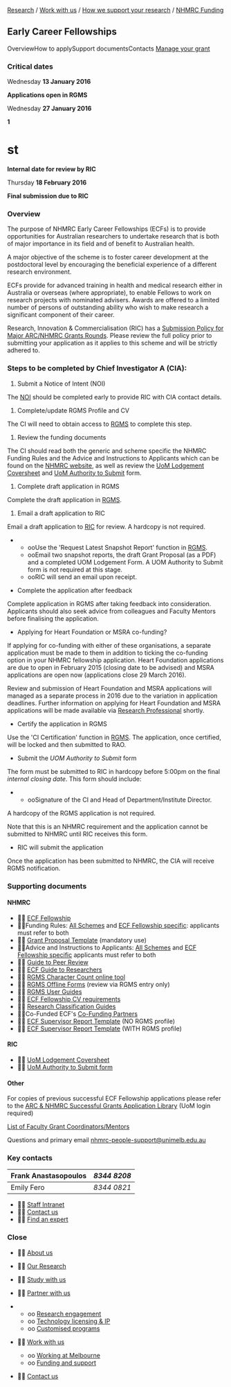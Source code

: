 [Research](http://research.unimelb.edu.au/index.html#home) / [Work with us](http://research.unimelb.edu.au/index.html#work) / [How we support your research](http://research.unimelb.edu.au/how-we-support.html) / [NHMRC Funding](http://research.unimelb.edu.au/funding/nhmrc/scheme-list.html)

## Early Career Fellowships

OverviewHow to applySupport documentsContacts [Manage your grant](http://research.unimelb.edu.au/funding/nhmrc/manage-your-grant.html)

### **Critical dates**

Wednesday **13 January 2016**

**Applications open in RGMS**

Wednesday **27 January 2016**

**1**

# st
**Internal date for review by RIC**

Thursday **18 February 2016**

**Final submission due to RIC**

### **Overview**

The purpose of NHMRC Early Career Fellowships (ECFs) is to provide opportunities for Australian researchers to undertake research that is both of major importance in its field and of benefit to Australian health.

A major objective of the scheme is to foster career development at the postdoctoral level by encouraging the beneficial experience of a different research environment.

ECFs provide for advanced training in health and medical research either in Australia or overseas (where appropriate), to enable Fellows to work on research projects with nominated advisers. Awards are offered to a limited number of persons of outstanding ability who wish to make research a significant component of their career.

Research, Innovation & Commercialisation (RIC) has a [Submission Policy for Major ARC/NHMRC Grants Rounds](http://research.unimelb.edu.au/funding/submission-policy-major-grant-rounds.html). Please review the full policy prior to submitting your application as it applies to this scheme and will be strictly adhered to.

### **Steps to be completed by Chief Investigator A (CIA):**

1. Submit a Notice of Intent (NOI)

The [NOI](http://noi.mro.unimelb.edu.au/) should be completed early to provide RIC with CIA contact details.

1. Complete/update RGMS Profile and CV

The CI will need to obtain access to [RGMS](http://www.rgms.nhmrc.gov.au/) to complete this step.

1. Review the funding documents

The CI should read both the generic and scheme specific the NHMRC Funding Rules and the Advice and Instructions to Applicants which can be found on the [NHMRC website](http://www.nhmrc.gov.au/grants-funding/apply-funding/early-career-fellowships), as well as review the [UoM Lodgement Coversheet](http://research.unimelb.edu.au/funding/docs/nhmrc_ecf_lodgement_form_v5_20160113.docx) and [UoM Authority to Submit](http://research.unimelb.edu.au/funding/docs/nhmrc_ecf_authoritytosubmit_v3_20161301doc.docx) form.

1. Complete draft application in RGMS

Complete the draft application in [RGMS](http://www.rgms.nhmrc.gov.au/).

1. Email a draft application to RIC

Email a draft application to [RIC](mailto:nhmrc-people-support@unimelb.edu.au) for review. A hardcopy is not required.

-
  - ooUse the 'Request Latest Snapshot Report' function in [RGMS](http://www.rgms.nhmrc.gov.au/).
  - ooEmail two snapshot reports, the draft Grant Proposal (as a PDF) and a completed UOM Lodgement Form. A UOM Authority to Submit form is not required at this stage.
  - ooRIC will send an email upon receipt.

- Complete the application after feedback

Complete application in RGMS after taking feedback into consideration. Applicants should also seek advice from colleagues and Faculty Mentors before finalising the application.

- Applying for Heart Foundation or MSRA co-funding?

If applying for co-funding with either of these organisations, a separate application must be made to them in addition to ticking the co-funding option in your NHMRC fellowship application. Heart Foundation applications are due to open in February 2015 (closing date to be advised) and MSRA applications are open now (applications close 29 March 2016).

Review and submission of Heart Foundation and MSRA applications will managed as a separate process in 2016 due to the variation in application deadlines. Further information on applying for Heart Foundation and MSRA applications will be made available via [Research Professional](http://research.unimelb.edu.au/funding/find-funding.html) shortly.

- Certify the application in RGMS

Use the 'CI Certification' function in [RGMS](http://www.rgms.nhmrc.gov.au/). The application, once certified, will be locked and then submitted to RAO.

- Submit the _UOM Authority to Submit_ form

The form must be submitted to RIC in hardcopy before 5:00pm on the final _internal closing date_. This form should include:

-
  - ooSignature of the CI and Head of Department/Institute Director.

A hardcopy of the RGMS application is not required.

Note that this is an NHMRC requirement and the application cannot be submitted to NHMRC until RIC receives this form.

- RIC will submit the application

Once the application has been submitted to NHMRC, the CIA will receive RGMS notification.

### **Supporting documents**

#### **NHMRC**

-  [ECF Fellowship](http://www.nhmrc.gov.au/grants-funding/apply-funding/early-career-fellowships)
- Funding Rules: [All Schemes](http://www.nhmrc.gov.au/book/nhmrc-funding-rules-2016) and [ECF Fellowship specific](http://www.nhmrc.gov.au/book/nhmrc-funding-rules-2016/early-career-fellowships-scheme-specific-funding-rules-funding): applicants must refer to both
-  [Grant Proposal Template](https://www.nhmrc.gov.au/_files_nhmrc/file/grants/apply/fellowships/2015/grant_proposal_template_-_ecf_-_funding_commencing_2017.doc) (mandatory use)
- Advice and Instructions to Applicants: [All Schemes](http://www.nhmrc.gov.au/book/nhmrc-advice-and-instructions-applicants-2016/nhmrc-advice-and-instructions-applicants-index-2016) and [ECF Fellowship specific](http://www.nhmrc.gov.au/book/nhmrc-advice-and-instructions-applicants-2016/nhmrc-advice-and-instructions-applicants-index-1) applicants must refer to both
-  [Guide to Peer Review](http://www.nhmrc.gov.au/book/guide-nhmrc-peer-review-2016/guide-nhmrc-peer-review-2016)
-  [ECF Guide to Researchers](http://www.nhmrc.gov.au/_files_nhmrc/file/grants/apply/fellowships/ecf_guide_for_researchers_141114.pdf)
-  [RGMS Character Count online tool](http://www.nhmrc.gov.au/_files_nhmrc/rgms_charcount/rgms_char_count.html?utm_medium=email&utm_campaign=NHMRC+Research+Tracker+-+6+February+2015&utm_content=NHMRC+Research+Tracker+-+6+February+2015+CID_18f41afa614855d6a629096152b72f52&utm_source=Mailbuild&utm_term=NHMRC%20website)
-  [RGMS Offline Forms](http://www.nhmrc.gov.au/grants-funding/research-grants-management-system-rgms) (review via RGMS entry only)
-  [RGMS User Guides](http://www.nhmrc.gov.au/grants-funding/research-grants-management-system-rgms/rgms-training-program)
-  [ECF Fellowship CV requirements](http://www.nhmrc.gov.au/book/nhmrc-advice-and-instructions-applicants-2016/nhmrc-advice-and-instructions-applicants-index--2)
-  [Research Classification Guides](http://www.nhmrc.gov.au/grants-funding/policy/australian-standard-research-classifications-and-nhmrc-research-keywords-and-p)
- Co-Funded ECF's [Co-Funding Partners](https://www.nhmrc.gov.au/_files_nhmrc/file/grants/apply/fellowships/2015/ecf_webwords_co-funders_2016.pdf)
-  [ECF Supervisor Report Template](https://www.nhmrc.gov.au/_files_nhmrc/file/grants/apply/fellowships/2015/ecf_supervisor_referee_report_template_without_rgms_profile_150202.doc) (NO RGMS profile)
-  [ECF Supervisor Report Template](https://www.nhmrc.gov.au/_files_nhmrc/file/grants/apply/fellowships/2015/ecf_supervisor_referee_report_template_with_rgms_profile_150202.doc) (WITH RGMS profile)

#### **RIC**

-  [UoM Lodgement Coversheet](http://research.unimelb.edu.au/funding/docs/nhmrc_ecf_lodgement_form_v5_20160113.docx)
-  [UoM Authority to Submit form](http://research.unimelb.edu.au/funding/docs/nhmrc_ecf_authoritytosubmit_v3_20161301doc.docx)

#### **Other**

For copies of previous successful ECF Fellowship applications please refer to the [ARC & NHMRC Successful Grants Application Library](http://grantslibrary.mro.unimelb.edu.au/) (UoM login required)

[List of Faculty Grant Coordinators/Mentors](http://research.unimelb.edu.au/funding/faculty-grant-coordinators.html)

Questions and primary email [nhmrc-people-support@unimelb.edu.au](mailto:nhmrc-people-support@unimelb.edu.au)

### **Key contacts**

| Frank Anastasopoulos | _8344 8208_ |
| --- | --- |
| Emily Fero | _8344 0821_ |

-  [Staff Intranet](https://staff.unimelb.edu.au/research)
-  [Contact us](http://research.unimelb.edu.au/contact-us.html)
-  [Find an expert](http://findanexpert.unimelb.edu.au/)

### **Close**

-  [About us](http://research.unimelb.edu.au/index.html#home)
-  [Our Research](http://research.unimelb.edu.au/index.html#places)
-  [Study with us](http://research.unimelb.edu.au/index.html#study)
-  [Partner with us](http://research.unimelb.edu.au/)

-
  - oo [Research engagement](http://research.unimelb.edu.au/partner/research-engagement.html)
  - oo [Technology licensing & IP](http://research.unimelb.edu.au/partner/technology-licensing.html)
  - oo [Customised programs](http://research.unimelb.edu.au/partner/programs.html)

-  [Work with us](http://research.unimelb.edu.au/)
  - oo [Working at Melbourne](http://research.unimelb.edu.au/index.html#work)
  - oo [Funding and support](http://research.unimelb.edu.au/how-we-support.html)

-  [Contact us](http://research.unimelb.edu.au/contact-us.html)